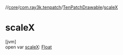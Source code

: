//[core](../../../index.md)/[com.ray3k.tenpatch](../index.md)/[TenPatchDrawable](index.md)/[scaleX](scale-x.md)

# scaleX

[jvm]\
open var [scaleX](scale-x.md): [Float](https://kotlinlang.org/api/latest/jvm/stdlib/kotlin/-float/index.html)
